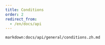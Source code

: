 ```yaml
---
title: Conditions
order: 2
redirect_from:
  - /en/docs/api
---
```

`markdown:docs/api/general/conditions.zh.md`
